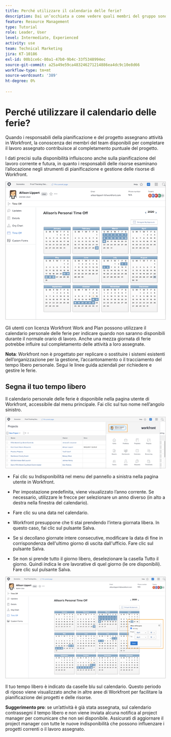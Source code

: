 ```yaml
---
title: Perché utilizzare il calendario delle ferie?
description: Dai un’occhiata a come vedere quali membri del gruppo sono disponibili per completare il lavoro assegnato e chi no.
feature: Resource Management
type: Tutorial
role: Leader, User
level: Intermediate, Experienced
activity: use
team: Technical Marketing
jira: KT-10186
exl-id: 00b1ce6c-80a1-47b0-9b4c-33f5348994ec
source-git-commit: a25a49e59ca483246271214886ea4dc9c10e8d66
workflow-type: tm+mt
source-wordcount: '389'
ht-degree: 0%

---
```


# Perché utilizzare il calendario delle ferie?

Quando i responsabili della pianificazione e del progetto assegnano attività in Workfront, la conoscenza dei membri del team disponibili per completare il lavoro assegnato contribuisce al completamento puntuale del progetto.

I dati precisi sulla disponibilità influiscono anche sulla pianificazione del lavoro corrente e futura, in quanto i responsabili delle risorse esaminano l’allocazione negli strumenti di pianificazione e gestione delle risorse di Workfront.

![calendario pto](assets/pto_01.png)

Gli utenti con licenza Workfront Work and Plan possono utilizzare il calendario personale delle ferie per indicare quando non saranno disponibili durante il normale orario di lavoro. Anche una mezza giornata di ferie potrebbe influire sul completamento delle attività a loro assegnate.

**Nota**: Workfront non è progettato per replicare o sostituire i sistemi esistenti dell’organizzazione per la gestione, l’accantonamento o il tracciamento del tempo libero personale. Segui le linee guida aziendali per richiedere e gestire le ferie.


## Segna il tuo tempo libero

Il calendario personale delle ferie è disponibile nella pagina utente di Workfront, accessibile dal menu principale. Fai clic sul tuo nome nell’angolo sinistro.

![nome utente nel menu principale](assets/pto_02.png)

* Fai clic su Indisponibilità nel menu del pannello a sinistra nella pagina utente in Workfront.

* Per impostazione predefinita, viene visualizzato l’anno corrente. Se necessario, utilizzare le frecce per selezionare un anno diverso (in alto a destra nella finestra del calendario).

* Fare clic su una data nel calendario.

* Workfront presuppone che ti stai prendendo l’intera giornata libera. In questo caso, fai clic sul pulsante Salva.

* Se si decollano giornate intere consecutive, modificare la data di fine in corrispondenza dell&#39;ultimo giorno di uscita dall&#39;ufficio. Fare clic sul pulsante Salva.

* Se non si prende tutto il giorno libero, deselezionare la casella Tutto il giorno. Quindi indica le ore lavorative di quel giorno (le ore disponibili). Fare clic sul pulsante Salva.

![contrassegna indisponibilità nel calendario personale](assets/pto_03.png)

Il tuo tempo libero è indicato da caselle blu sul calendario. Questo periodo di riposo viene visualizzato anche in altre aree di Workfront per facilitare la pianificazione dei progetti e delle risorse.

**Suggerimento pro**: se un’attività è già stata assegnata, sul calendario contrassegni il tempo libero e non viene inviata alcuna notifica al project manager per comunicare che non sei disponibile. Assicurati di aggiornare il project manager con tutte le nuove indisponibilità che possono influenzare i progetti correnti o il lavoro assegnato.
